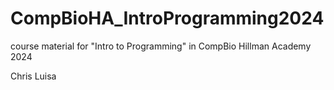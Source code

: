 # CompBioHA_IntroProgramming2024
course material for "Intro to Programming" in CompBio Hillman Academy 2024

Chris
Luisa
